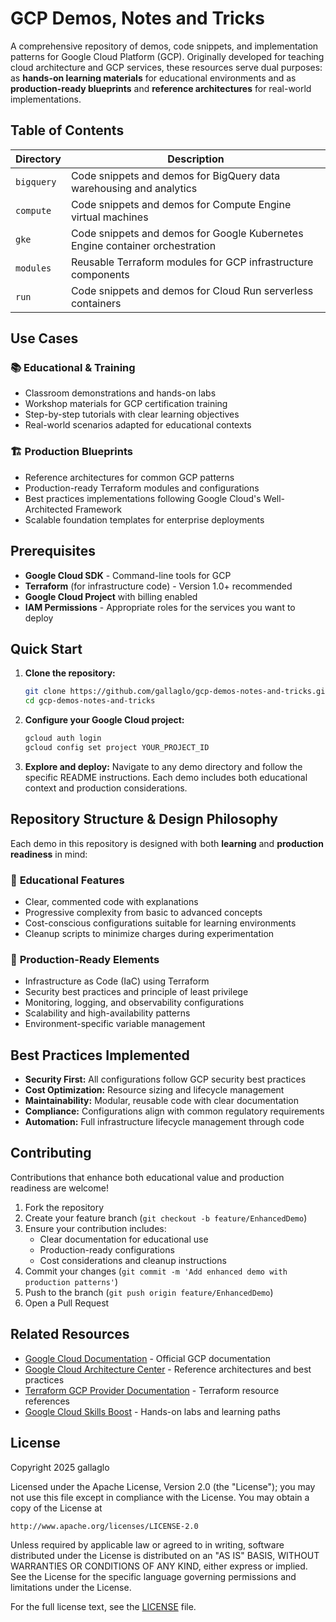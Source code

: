 # GCP Demos, Notes and Tricks

A comprehensive repository of demos, code snippets, and implementation patterns for Google Cloud Platform (GCP). Originally developed for teaching cloud architecture and GCP services, these resources serve dual purposes: as **hands-on learning materials** for educational environments and as **production-ready blueprints** and **reference architectures** for real-world implementations.

## Table of Contents

| Directory | Description |
|-----------|-------------|
| `bigquery` | Code snippets and demos for BigQuery data warehousing and analytics |
| `compute` | Code snippets and demos for Compute Engine virtual machines |
| `gke` | Code snippets and demos for Google Kubernetes Engine container orchestration |
| `modules` | Reusable Terraform modules for GCP infrastructure components |
| `run` | Code snippets and demos for Cloud Run serverless containers |

## Use Cases

### 📚 **Educational & Training**

- Classroom demonstrations and hands-on labs
- Workshop materials for GCP certification training
- Step-by-step tutorials with clear learning objectives
- Real-world scenarios adapted for educational contexts

### 🏗️ **Production Blueprints**

- Reference architectures for common GCP patterns
- Production-ready Terraform modules and configurations
- Best practices implementations following Google Cloud's Well-Architected Framework
- Scalable foundation templates for enterprise deployments

## Prerequisites

- **Google Cloud SDK** - Command-line tools for GCP
- **Terraform** (for infrastructure code) - Version 1.0+ recommended
- **Google Cloud Project** with billing enabled
- **IAM Permissions** - Appropriate roles for the services you want to deploy

## Quick Start

1. **Clone the repository:**

   ```bash
   git clone https://github.com/gallaglo/gcp-demos-notes-and-tricks.git
   cd gcp-demos-notes-and-tricks
   ```

2. **Configure your Google Cloud project:**

   ```bash
   gcloud auth login
   gcloud config set project YOUR_PROJECT_ID
   ```

3. **Explore and deploy:**
   Navigate to any demo directory and follow the specific README instructions. Each demo includes both educational context and production considerations.

## Repository Structure & Design Philosophy

Each demo in this repository is designed with both **learning** and **production readiness** in mind:

### 🎯 **Educational Features**

- Clear, commented code with explanations
- Progressive complexity from basic to advanced concepts
- Cost-conscious configurations suitable for learning environments
- Cleanup scripts to minimize charges during experimentation

### 🚀 **Production-Ready Elements**

- Infrastructure as Code (IaC) using Terraform
- Security best practices and principle of least privilege
- Monitoring, logging, and observability configurations
- Scalability and high-availability patterns
- Environment-specific variable management

## Best Practices Implemented

- **Security First:** All configurations follow GCP security best practices
- **Cost Optimization:** Resource sizing and lifecycle management
- **Maintainability:** Modular, reusable code with clear documentation
- **Compliance:** Configurations align with common regulatory requirements
- **Automation:** Full infrastructure lifecycle management through code

## Contributing

Contributions that enhance both educational value and production readiness are welcome!

1. Fork the repository
2. Create your feature branch (`git checkout -b feature/EnhancedDemo`)
3. Ensure your contribution includes:
   - Clear documentation for educational use
   - Production-ready configurations
   - Cost considerations and cleanup instructions
4. Commit your changes (`git commit -m 'Add enhanced demo with production patterns'`)
5. Push to the branch (`git push origin feature/EnhancedDemo`)
6. Open a Pull Request

## Related Resources

- [Google Cloud Documentation](https://cloud.google.com/docs) - Official GCP documentation
- [Google Cloud Architecture Center](https://cloud.google.com/architecture) - Reference architectures and best practices
- [Terraform GCP Provider Documentation](https://registry.terraform.io/providers/hashicorp/google/latest/docs) - Terraform resource references
- [Google Cloud Skills Boost](https://www.cloudskillsboost.google/) - Hands-on labs and learning paths

## License

Copyright 2025 gallaglo

Licensed under the Apache License, Version 2.0 (the "License"); you may not use this file except in compliance with the License. You may obtain a copy of the License at

```
http://www.apache.org/licenses/LICENSE-2.0
```

Unless required by applicable law or agreed to in writing, software distributed under the License is distributed on an "AS IS" BASIS, WITHOUT WARRANTIES OR CONDITIONS OF ANY KIND, either express or implied. See the License for the specific language governing permissions and limitations under the License.

For the full license text, see the [LICENSE](LICENSE) file.
